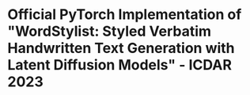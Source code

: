 # Official PyTorch Implementation of "WordStylist: Styled Verbatim Handwritten Text Generation with Latent Diffusion Models" - ICDAR 2023
